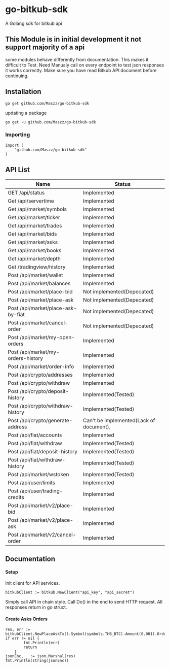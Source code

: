 # go-bitkub-sdk
A Golang sdk for bitkub api

## This Module is in initial development it not support majority of a api

some modules behave differently from documentation. This makes it difficult to Test.
Need Manualy call on every endpoint to test json responses it works correctly.
Make sure you have read Bitkub API document before continuing.

## Installation

```shell
go get github.com/Maszz/go-bitkub-sdk
```
updating a package 

```shell
go get -u github.com/Maszz/go-bitkub-sdk
```

### Importing

```golang
import (
    "github.com/Maszz/go-bitkub-sdk"
)
```

## API List 

Name  | Status
------------ | ------------ | 
GET /api/status  | Implemented
Get /api/servertime | Implemented
Get /api/market/symbols | Implemented
Get /api/market/ticker | Implemented
Get /api/market/trades | Implemented
Get /api/market/bids | Implemented
Get /api/market/asks | Implemented
Get /api/market/books | Implemented
Get /api/market/depth | Implemented
Get /tradingview/history | Implemented
Post /api/market/wallet | Implemented
Post /api/market/balances | Implemented
Post /api/market/place-bid | Not implemented(Depecated)
Post /api/market/place-ask | Not implemented(Depecated)
Post /api/market/place-ask-by-fiat | Not implemented(Depecated)
Post /api/market/cancel-order | Not implemented(Depecated)
Post /api/market/my-open-orders | Implemented
Post /api/market/my-orders-history | Implemented
Post /api/market/order-info | Implemented
Post /api/crypto/addresses | Implemented
Post /api/crypto/withdraw | Implemented
Post /api/crypto/deposit-history | Implemented(Tested)
Post /api/crypto/withdraw-history | Implemented(Tested)
Post /api/crypto/generate-address | Can't be implemented(Lack of document).
Post /api/fiat/accounts | Implemented
Post /api/fiat/withdraw | Implemented(Tested)
Post /api/fiat/deposit-history | Implemented(Tested)
Post /api/fiat/withdraw-history | Implemented(Tested)
Post /api/market/wstoken | Implemented(Tested)
Post /api/user/limits | Implemented
Post /api/user/trading-credits | Implemented
Post /api/market/v2/place-bid | Implemented
Post /api/market/v2/place-ask | Implemented
Post /api/market/v2/cancel-order | Implemented

## Documentation

#### Setup

Init client for API services. 

```golang
bitkubClient := bitkub.NewClient("api_key", "api_secret")
```

Simply call API in chain style. Call Do() in the end to send HTTP request.
All responses return in go struct.

#### Create Asks Orders
```golang
res, err := bitkubClient.NewPlaceAskTx().Symbol(symbols.THB_BTC).Amount(0.001).OrderType(types.OrderTypeMarket).Do(context.Background())
if err != nil {
		fmt.Println(err)
		return
	}
jsonEnc, _ := json.Marshal(res)
fmt.Println(string(jsonEnc))
```






